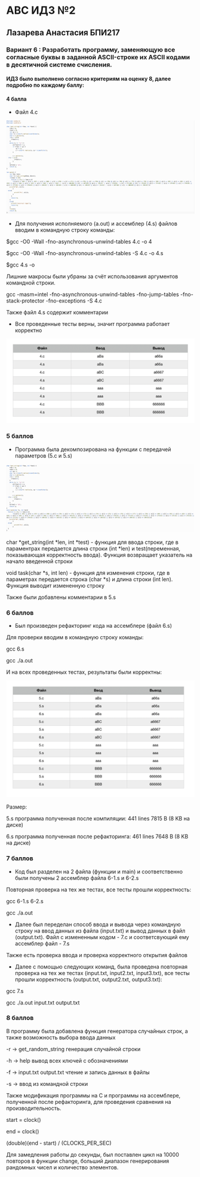 # АBC ИДЗ №2 
## Лазарева Анастасия БПИ217
### Вариант 6 : Разработать программу, заменяющую все согласные буквы в заданной ASCII-строке их ASCII кодами в десятичной системе счисления.
#### ИДЗ было выполнено согласно критериям на оценку 8, далее подробно по каждому баллу:

#### 4 балла

- Файл 4.c


![img](/img1.png)

- Для получения исполняемого (a.out)  и ассемблер (4.s) файлов вводим в командную строку команды:

$gcc -O0 -Wall -fno-asynchronous-unwind-tables 4.c -o 4

$gcc -O0 -Wall -fno-asynchronous-unwind-tables -S 4.c -o 4.s

$gcc 4.s -o

Лишние макросы были убраны за счёт использования аргументов командной строки.

gcc -masm=intel -fno-asynchronous-unwind-tables -fno-jump-tables -fno-stack-protector -fno-exceptions -S 4.c

Также файл 4.s содержит комментарии

- Все проведенные тесты верны, значит программа работает корректно

![img](/img2.png)

### 5 баллов

- Программа была декомпозирована на функции с передачей параметров (5.c и 5.s)

![img](/img3.png)


char *get_string(int *len, int *test) - функция для ввода строки, где в параментрах передается длина строки (int *len) и test(переменная, показывающая корректность ввода). Функция возвращает указатель на начало введенной строки

void task(char *s, int len) - функция для изменения строки, где в параметрах передается строка (char *s) и длина строки (int len). Функция выводит измененную строку

Также были добавлены комментарии в 5.s

### 6 баллов

- Был произведен рефакторинг кода на ассемблере (файл 6.s)

Для проверки вводим в командную строку команды: 

gcc 6.s

gcc ./a.out

И на всех проведенных тестах, результаты были корректны:

![img](/img4.png)

Размер:

5.s программа полученная после компиляции: 441 lines 7815 B (8 KB на диске)

6.s программа полученная после рефакторинга: 461 lines 7648 B (8 KB на диске)

### 7 баллов

- Код был разделен на 2 файла (функции и main) и соответственно были получены 2 ассемблер файла 6-1.s и 6-2.s 

Повторная проверка на тех же тестах, все тесты прошли корректность:

gcc 6-1.s 6-2.s

gcc ./a.out

- Далее был переделан способ ввода и вывода через командную строку на ввод данных из файла (input.txt) и вывод данных в файл (output.txt). Файл с измененным кодом - 7.c и соответсвующий ему ассемблер файл - 7.s

Также есть проверка ввода и проверка корректного открытия файлов

- Далее с помощью следующих команд, была проведена повторная проверка на тех же тестах (input.txt, input2.txt, input3.txt), все тесты прошли корректность (output.txt, output2.txt, output3.txt):

gcc 7.s

gcc ./a.out input.txt output.txt

### 8 баллов

В программу была добавлена функция генератора случайных строк, а также возможность выбора ввода данных

-r -> get_random_string генерация случайной строки

-h -> help вывод всех ключей с обозначениями

-f -> input.txt output.txt чтение и запись данных в файлы

-s -> ввод из командной строки

Также модификация программы на C и программы на ассемблере, полученной после рефакторинга, для проведения сравнения на производительность.

start = clock()

end = clock()

(double)(end - start) / (CLOCKS_PER_SEC)

Для замедления работы до секунды, был поставлен цикл на 10000 повторов в функции change, больший диапазон генерирования рандомных чисел и количество элементов.
